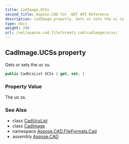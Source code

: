 ```yaml
---
title: CadImage.UCSs
second_title: Aspose.CAD for .NET API Reference
description: CadImage property. Gets or sets the uc ss
type: docs
weight: 290
url: /net/aspose.cad.fileformats.cad/cadimage/ucss/
---
```

## CadImage.UCSs property

Gets or sets the uc ss.

```csharp
public CadUcsList UCSs { get; set; }
```

### Property Value

The uc ss.

### See Also

* class [CadUcsList](../../caducslist/)
* class [CadImage](../)
* namespace [Aspose.CAD.FileFormats.Cad](../../cadimage/)
* assembly [Aspose.CAD](../../../)


